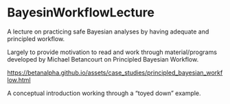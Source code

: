 # BayesinWorkflowLecture
A lecture on practicing safe Bayesian analyses by having adequate and principled workflow.

Largely to provide motivation to read and work through material/programs developed by Michael Betancourt on Principled Bayesian Workflow. 

https://betanalpha.github.io/assets/case_studies/principled_bayesian_workflow.html

A conceptual introduction working through a “toyed down” example.
